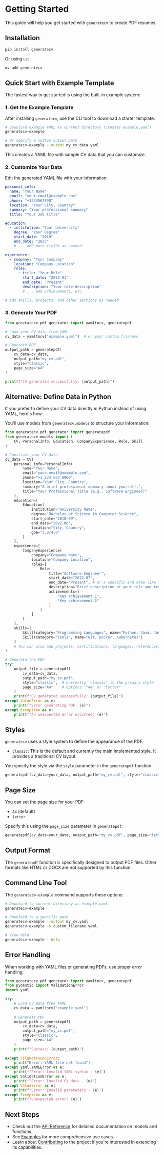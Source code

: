 # Getting Started

This guide will help you get started with `generatecv` to create PDF resumes.

## Installation

```bash
pip install generatecv
```

Or using `uv`:

```bash
uv add generatecv
```

## Quick Start with Example Template

The fastest way to get started is using the built-in example system:

### 1. Get the Example Template

After installing `generatecv`, use the CLI tool to download a starter template:

```bash
# Download example YAML to current directory (creates example.yaml)
generatecv-example

# Or specify a custom output path
generatecv-example --output my_cv_data.yaml
```

This creates a YAML file with sample CV data that you can customize.

### 2. Customize Your Data

Edit the generated YAML file with your information:

```yaml
personal_info:
  name: "Your Name"
  email: "your.email@example.com"
  phone: "+1234567890"
  location: "Your City, Country"
  summary: "Your professional summary"
  title: "Your Job Title"

education:
  - institution: "Your University"
    degree: "Your Degree"
    start_date: "2019"
    end_date: "2023"
    # ... add more fields as needed

experience:
  - company: "Your Company"
    location: "Company Location"
    roles:
      - title: "Your Role"
        start_date: "2023-01"
        end_date: "Present"
        description: "Your role description"
        # ... add achievements, etc.

# Add skills, projects, and other sections as needed
```

### 3. Generate Your PDF

```python
from generatecv.pdf_generator import yamltocv, generatepdf

# Load your CV data from YAML
cv_data = yamltocv("example.yaml")  # or your custom filename

# Generate PDF
output_path = generatepdf(
    cv_data=cv_data,
    output_path="my_cv.pdf",
    style="classic",
    page_size="A4"
)

print(f"CV generated successfully: {output_path}")
```

## Alternative: Define Data in Python

If you prefer to define your CV data directly in Python instead of using YAML, here's how:

You'll use models from `generatecv.models` to structure your information:

```python
from generatecv.pdf_generator import generatepdf
from generatecv.models import (
    CV, PersonalInfo, Education, CompanyExperience, Role, Skill
)

# Construct your CV data
cv_data = CV(
    personal_info=PersonalInfo(
        name="Your Name",
        email="your.email@example.com",
        phone="+1 234 567 8900",
        location="Your City, Country",
        summary="A brief professional summary about yourself.",
        title="Your Professional Title (e.g., Software Engineer)"
    ),
    education=[
        Education(
            institution="University Name",
            degree="Bachelor of Science in Computer Science",
            start_date="2018-09",
            end_date="2022-06",
            location="City, Country",
            gpa="3.8/4.0"
        )
    ],
    experience=[
        CompanyExperience(
            company="Company Name",
            location="Company Location",
            roles=[
                Role(
                    title="Software Engineer",
                    start_date="2022-07",
                    end_date="Present", # or a specific end date like "2023-12"
                    description="Brief description of your role and responsibilities.",
                    achievements=[
                        "Key achievement 1",
                        "Key achievement 2"
                    ]
                )
            ]
        )
    ],
    skills=[
        Skill(category="Programming Languages", name="Python, Java, JavaScript"),
        Skill(category="Tools", name="Git, Docker, Kubernetes")
    ]
    # You can also add projects, certifications, languages, references, etc.
)

# Generate the PDF
try:
    output_file = generatepdf(
        cv_data=cv_data,
        output_path="my_cv.pdf",
        style="classic",  # Currently 'classic' is the primary style
        page_size="A4"    # Options: "A4" or "letter"
    )
    print(f"CV generated successfully: {output_file}")
except ValueError as e:
    print(f"Error generating PDF: {e}")
except Exception as e:
    print(f"An unexpected error occurred: {e}")
```

## Styles

`generatecv` uses a style system to define the appearance of the PDF.
- `classic`: This is the default and currently the main implemented style. It provides a traditional CV layout.

You specify the style via the `style` parameter in the `generatepdf` function:
```python
generatepdf(cv_data=your_data, output_path="my_cv.pdf", style="classic")
```

## Page Size

You can set the page size for your PDF:
- `A4` (default)
- `letter`

Specify this using the `page_size` parameter in `generatepdf`:
```python
generatepdf(cv_data=your_data, output_path="my_cv.pdf", page_size="letter")
```

## Output Format

The `generatepdf` function is specifically designed to output PDF files. Other formats like HTML or DOCX are not supported by this function.

## Command Line Tool

The `generatecv-example` command supports these options:

```bash
# Download to current directory as example.yaml
generatecv-example

# Download to a specific path
generatecv-example --output my_cv.yaml
generatecv-example -o custom_filename.yaml

# View help
generatecv-example --help
```

## Error Handling

When working with YAML files or generating PDFs, use proper error handling:

```python
from generatecv.pdf_generator import yamltocv, generatepdf
from pydantic import ValidationError
import yaml

try:
    # Load CV data from YAML
    cv_data = yamltocv("example.yaml")
    
    # Generate PDF
    output_path = generatepdf(
        cv_data=cv_data,
        output_path="my_cv.pdf",
        style="classic",
        page_size="A4"
    )
    print(f"Success: {output_path}")
    
except FileNotFoundError:
    print("Error: YAML file not found")
except yaml.YAMLError as e:
    print(f"Error: Invalid YAML syntax - {e}")
except ValidationError as e:
    print(f"Error: Invalid CV data - {e}")
except ValueError as e:
    print(f"Error: Invalid parameters - {e}")
except Exception as e:
    print(f"Unexpected error: {e}")
```

## Next Steps

- Check out the [API Reference](api/index.md) for detailed documentation on models and functions.
- See [Examples](examples.md) for more comprehensive use cases.
- Learn about [Contributing](contributing.md) to the project if you're interested in extending its capabilities.
</edits>